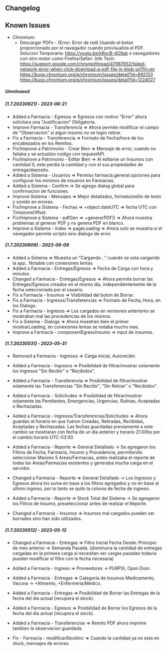 ## Changelog

## Known Issues

- Chromium:
  - Descargar PDFs - (Error: Error de red) Usando el boton proporcionado por el navegador cuando previsualiza el PDF.
    Solucion Temporaria: https://youtu.be/kRvcB-4OXak o navegadores con otro motor como Firefox/Safari.
    Infe Tech: https://support.google.com/chrome/thread/47987652/failed-network-error-when-click-download-a-pdf-file-in-blob-url?hl=en
    https://bugs.chromium.org/p/chromium/issues/detail?id=892133
    https://bugs.chromium.org/p/chromium/issues/detail?id=1224027

##### Unreleased

##### [1.7.20230621] - 2023-06-21

- Added a Farmacia - Egresos => Egresos con motivo "Error" ahora solicitara una "Justificacion" Obligatoria.
- Improve Farmacia - Transferencia => Ahora permite modificar el campo de "Observacion" si algun insumo no se logro retirar.
- Fix a Farmacia - Transferencia => Formato de Fecha/hora de los encabezados en los Remitos.
- Fix/Improve a Patrimonio - Crear Bien => Mensaje de error, cuando no fallaba y se actualizo codigo con requestAPI.
- Fix/Improve a Patrimonio - Editar Bien => Al editarse un Insumos con cantidad 0, este perdia la cantidad y con el sus propiedades de entrega/deposito.
- Added a Sistema - Usuarios => Permiso farmacia.general.opciones para configurar los minimos de insumos en Farmacias.
- Added a Sistema - Confirm => Se agrego dialog global para confirmacion de funciones.
- Improve Sistema - Mensajes => Mejor detallados, formato/estilo de texto y sonido en errores.
- Fix/Improve a Sistema - Fechas => +object.dateUTC => fecha UTC con TimezoneOffset.
- Fix/Improve a Sistema - pdfGen => +generarPDF() => Ahora muestra problemas al generar PDF y no genera PDF en blanco.
- Improve a Sistema - Index => pageLoading => Ahora solo se muestra si el navegador permite scripts sino dialogo de error.

##### [1.7.20230609] - 2023-06-09

- Added a Sistema => Muestra un "Cargando..." cuando se esta cargando la app.. Notable con conexiones lentas.
- Added a Farmacia - Entregas/Egresos => Fecha de Carga con hora y minutos.
- Changed a Farmacia - Entregas/Egresos => Ahora permite borrar las Entregas/Egresos creados en el mismo dia, independientemente de la fecha seleccionada por el usuario.
- Fix a Farmacia - Insumos => Visibilidad del boton de Borrar.
- Fix a Farmacia - Ingresos/Transferencias => Formato de Fecha, Hora, en los Dialogs.
- Fix a Farmacia - Ingresos => Los cargados en versiones anteriores se mostraban mal las procedencias de los mismos.
- Fix a Sistema - Dialogs => Ahora muestran bien el primer mostrarLoading, en conexiones lentas se notaba mucho mas.
- Improve a Farmacia - componentEgresoInsumo => input de insumos.

##### [1.7.20230531] - 2023-05-31

- Removed a Farmacia - Ingresos => Carga inicial, Autorecibir.

- Added a Farmacia - Ingresos => Posibilidad de filtrar/mostrar solamente los Ingresos "Sin Recibir" o "Recibidos".
- Added a Farmacia - Transferencia => Posibilidad de filtrar/mostrar solamente las Transferencias "Sin Recibir", "Sin Retirar" o "Recibidos".
- Added a Farmacia - Solicitudes => Posibilidad de filtrar/mostrar solamente las Pendientes, Emergencias, Urgencias, Rutinas, Aceptadas o Rechazadas.
- Added a Farmacia - Ingresos/Transferencias/Solicitudes => Ahora guardan el horario en que fueron Creadas, Retiradas, Recibidas, Aceptadas y Rechazadas. Las fechas guardadas previamente a este cambio se mostraran con fecha de un dia anterior y horario 21:00hs por el cambio horario UTC-03:00.

- Added a Farmacia - Reporte => General Detallado -> Se agregaron los Filtros de Fecha, Farmacia, Insumo y Procedencia, permitiendo seleccionar Maximo 5 Areas/Farmacias, antes realizaba el reporte de todas las Areas/Farmacias existentes y generaba mucha carga en el servidor.
- Changed a Farmacia - Reporte => General Detallado -> Los Ingresos y Egresos ahora los suma en base a los filtros agregados y no en base al ultimo ingreso, por lo tanto se quito la columa de fecha de ingreso.
- Added a Farmacia - Reporte => Stock Total del Sistema -> Se agregaron los Filtros de Insumo, preseleccionar antes de realizar el Reporte.

- Changed a Farmacia - Insumos => Insumos mal cargados pueden ser borrados sino han sido utilizados.

##### [1.7.20230512] - 2023-05-12

- Changed a Farmacia - Entregas => Filtro Inicial Fecha Desde: Principio de mes anterior => Semanda Pasada.
  (disminuira la cantidad de entregas cargadas en la primera carga si necesitan ver cargas pasadas todavia pueden modificar el filtro con la fecha necesaria)

- Added a Farmacia - Ingreso => Proveedores -> PURPSI, Open Door.
- Added a Farmacia - Entregas => Categoria de Insumos Medicamento, Vacuna -> +Alimento, +Enfermeria/Medico.
- Added a Farmacia - Entregas => Posibilidad de Borrar las Entregas de la fecha del dia actual (recupera el stock).
- Added a Farmacia - Egresos => Posibilidad de Borrar los Egresos de la fecha del dia actual (recupera el stock).
- Added a Farmacia - Transferencias => Remito PDF ahora imprime tambien la observacion guardada.
- Fix - Farmacia - modificarStockInc => Cuando la cantidad ya no esta en stock, mensajes de errores.
